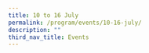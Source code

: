 ```yaml
---
title: 10 to 16 July
permalink: /program/events/10-16-july/
description: ""
third_nav_title: Events
---
```

